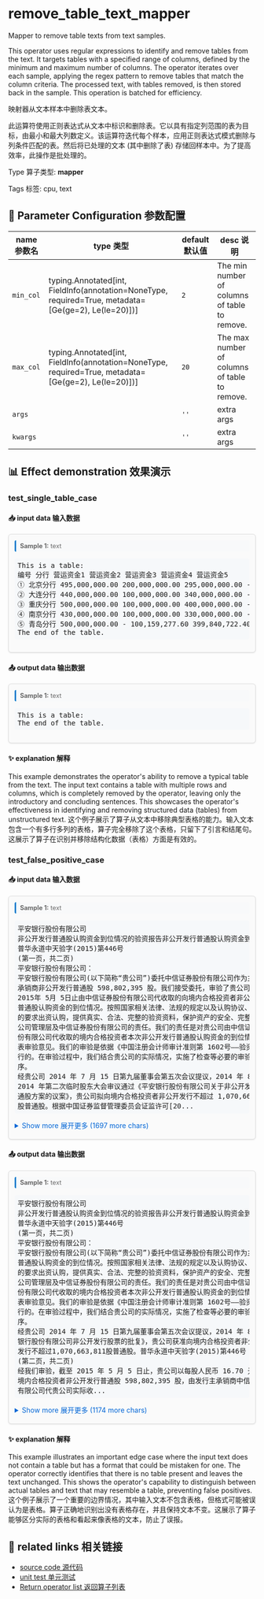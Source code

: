# remove_table_text_mapper

Mapper to remove table texts from text samples.

This operator uses regular expressions to identify and remove tables from the text. It targets tables with a specified range of columns, defined by the minimum and maximum number of columns. The operator iterates over each sample, applying the regex pattern to remove tables that match the column criteria. The processed text, with tables removed, is then stored back in the sample. This operation is batched for efficiency.

映射器从文本样本中删除表文本。

此运算符使用正则表达式从文本中标识和删除表。它以具有指定列范围的表为目标，由最小和最大列数定义。该运算符迭代每个样本，应用正则表达式模式删除与列条件匹配的表。然后将已处理的文本 (其中删除了表) 存储回样本中。为了提高效率，此操作是批处理的。

Type 算子类型: **mapper**

Tags 标签: cpu, text

## 🔧 Parameter Configuration 参数配置
| name 参数名 | type 类型 | default 默认值 | desc 说明 |
|--------|------|--------|------|
| `min_col` | typing.Annotated[int, FieldInfo(annotation=NoneType, required=True, metadata=[Ge(ge=2), Le(le=20)])] | `2` | The min number of columns of table to remove. |
| `max_col` | typing.Annotated[int, FieldInfo(annotation=NoneType, required=True, metadata=[Ge(ge=2), Le(le=20)])] | `20` | The max number of columns of table to remove. |
| `args` |  | `''` | extra args |
| `kwargs` |  | `''` | extra args |

## 📊 Effect demonstration 效果演示
### test_single_table_case

#### 📥 input data 输入数据
<div class="sample-card" style="border:1px solid #ddd; padding:12px; margin:8px 0; border-radius:6px; background:#fafafa; box-shadow:0 1px 3px rgba(0,0,0,0.1);"><div class="sample-header" style="background:#f8f9fa; padding:4px 8px; margin-bottom:6px; border-radius:3px; font-size:0.9em; color:#666; border-left:3px solid #007acc;"><strong>Sample 1:</strong> text</div><pre style="padding:6px; background:#f6f8fa; border-radius:4px; overflow-x:auto; white-space:pre; word-wrap:normal;">This is a table:
编号 分行 营运资金1 营运资金2 营运资金3 营运资金4 营运资金5
① 北京分行 495,000,000.00 200,000,000.00 295,000,000.00 - 495,000,000.00
② 大连分行 440,000,000.00 100,000,000.00 340,000,000.00 - 440,000,000.00
③ 重庆分行 500,000,000.00 100,000,000.00 400,000,000.00 - 500,000,000.00
④ 南京分行 430,000,000.00 100,000,000.00 330,000,000.00 - 430,000,000.00
⑤ 青岛分行 500,000,000.00 - 100,159,277.60 399,840,722.40 500,000,000.00
The end of the table.</pre></div>

#### 📤 output data 输出数据
<div class="sample-card" style="border:1px solid #ddd; padding:12px; margin:8px 0; border-radius:6px; background:#fafafa; box-shadow:0 1px 3px rgba(0,0,0,0.1);"><div class="sample-header" style="background:#f8f9fa; padding:4px 8px; margin-bottom:6px; border-radius:3px; font-size:0.9em; color:#666; border-left:3px solid #007acc;"><strong>Sample 1:</strong> text</div><pre style="padding:6px; background:#f6f8fa; border-radius:4px; overflow-x:auto; white-space:pre; word-wrap:normal;">This is a table:
The end of the table.</pre></div>

#### ✨ explanation 解释
This example demonstrates the operator's ability to remove a typical table from the text. The input text contains a table with multiple rows and columns, which is completely removed by the operator, leaving only the introductory and concluding sentences. This showcases the operator's effectiveness in identifying and removing structured data (tables) from unstructured text.
这个例子展示了算子从文本中移除典型表格的能力。输入文本包含一个有多行多列的表格，算子完全移除了这个表格，只留下了引言和结尾句。这展示了算子在识别并移除结构化数据（表格）方面是有效的。

### test_false_positive_case

#### 📥 input data 输入数据
<div class="sample-card" style="border:1px solid #ddd; padding:12px; margin:8px 0; border-radius:6px; background:#fafafa; box-shadow:0 1px 3px rgba(0,0,0,0.1);"><div class="sample-header" style="background:#f8f9fa; padding:4px 8px; margin-bottom:6px; border-radius:3px; font-size:0.9em; color:#666; border-left:3px solid #007acc;"><strong>Sample 1:</strong> text</div><pre style="padding:6px; background:#f6f8fa; border-radius:4px; overflow-x:auto; white-space:pre; word-wrap:normal;">平安银行股份有限公司
非公开发行普通股认购资金到位情况的验资报告非公开发行普通股认购资金到位情况的验资报告
普华永道中天验字(2015)第446号
(第一页，共二页)
平安银行股份有限公司：
平安银行股份有限公司(以下简称“贵公司”)委托中信证券股份有限公司作为主
承销商非公开发行普通股 598,802,395 股。我们接受委托，审验了贵公司截至
2015年 5月 5日止由中信证券股份有限公司代收取的向境内合格投资者非公开发行
普通股认购资金的到位情况。按照国家相关法律、法规的规定以及认购协议、合同
的要求出资认购，提供真实、合法、完整的验资资料，保护资产的安全、完整是贵
公司管理层及中信证券股份有限公司的责任。我们的责任是对贵公司由中信证券股
份有限公司代收取的境内合格投资者本次非公开发行普通股认购资金的到位情况发
表审验意见。我们的审验是依据《中国注册会计师审计准则第 1602号——验资》进
行的。在审验过程中，我们结合贵公司的实际情况，实施了检查等必要的审验程
序。
经贵公司 2014 年 7 月 15 日第九届董事会第五次会议提议，2014 年 8 月 4 日
2014 年第二次临时股东大会审议通过《平安银行股份有限公司关于非公开发行普
通股方案的议案》，贵公司拟向境内合格投资者非公开发行不超过 1,070,663,811
股普通股。根据中国证券监督管理委员会证监许可[20...</pre><details style='margin:6px 0;'><summary style='cursor:pointer; color:#0366d6;'>Show more 展开更多 (1697 more chars)</summary><pre style="padding:6px; background:#f6f8fa; border-radius:4px; overflow-x:auto; white-space:pre; word-wrap:normal;">平安银行股份有限公司
非公开发行普通股认购资金到位情况的验资报告非公开发行普通股认购资金到位情况的验资报告
普华永道中天验字(2015)第446号
(第一页，共二页)
平安银行股份有限公司：
平安银行股份有限公司(以下简称“贵公司”)委托中信证券股份有限公司作为主
承销商非公开发行普通股 598,802,395 股。我们接受委托，审验了贵公司截至
2015年 5月 5日止由中信证券股份有限公司代收取的向境内合格投资者非公开发行
普通股认购资金的到位情况。按照国家相关法律、法规的规定以及认购协议、合同
的要求出资认购，提供真实、合法、完整的验资资料，保护资产的安全、完整是贵
公司管理层及中信证券股份有限公司的责任。我们的责任是对贵公司由中信证券股
份有限公司代收取的境内合格投资者本次非公开发行普通股认购资金的到位情况发
表审验意见。我们的审验是依据《中国注册会计师审计准则第 1602号——验资》进
行的。在审验过程中，我们结合贵公司的实际情况，实施了检查等必要的审验程
序。
经贵公司 2014 年 7 月 15 日第九届董事会第五次会议提议，2014 年 8 月 4 日
2014 年第二次临时股东大会审议通过《平安银行股份有限公司关于非公开发行普
通股方案的议案》，贵公司拟向境内合格投资者非公开发行不超过 1,070,663,811
股普通股。根据中国证券监督管理委员会证监许可[2015]697 号文《关于核准平安
银行股份有限公司非公开发行股票的批复》，贵公司获准向境内合格投资者非公开
发行不超过1,070,663,811股普通股。普华永道中天验字(2015)第446号
(第二页，共二页)
经我们审验，截至 2015 年 5 月 5 日止，贵公司以每股人民币 16.70 元合计向
境内合格投资者非公开发行普通股 598,802,395 股，由发行主承销商中信证券股份
有限公司代贵公司实际收到人民币 9,999,999,996.50元。所有认购资金均以人民币
现金形式汇入。
本验资报告仅供贵公司向中国证券监督管理委员会、深圳证券交易所报送资料
及向中国证券登记结算有限责任公司深圳分公司申请非公开发行普通股登记时使
用，不应将其视为是对贵公司验资报告日后资本保全、偿债能力和持续经营能力等
的保证。因使用本验资报告不当造成的后果，与执行本验资业务的注册会计师及会
计师事务所无关。
附件一 非公开发行普通股认购资金到位情况明细表
附件二 验资事项说明
附件三 普华永道中天会计师事务所(特殊普通合伙)营业执照
附件四 普华永道中天会计师事务所(特殊普通合伙)执业证书
附件五 普华永道中天会计师事务所(特殊普通合伙)证券相关业务许可证
普华永道中天会计师事务所 注册会计师
(特殊普通合伙) 姚文平
中国•上海市 注册会计师
2015年 5月7日 朱丽平
2附件一
非公开发行普通股认购资金到位情况明细表
截至2015年5月 5日止
被审验单位名称：平安银行股份有限公司
货币单位：人民币元
金额
到位认购资金 9,999,999,996.50
3附件二
验资事项说明
一、 基本情况
平安银行股份有限公司(以下简称“贵公司”)是中国平安保险(集团)股份有限公司控股的
一家跨区域经营的股份制商业银行，是原深圳发展银行股份有限公司以吸收合并原平
安银行股份有限公司的方式完成两行整合并更名的银行，总部位于深圳。原深圳发展
银行成立于 1987年 12月 22日，并于 1991年 4月 3日在深圳证券交易所上市(股票代
码：000001)。
贵公司经中国银行业监督管理委员会批准领有 00386413 号金融许可证，机构编码为
B0014H144030001，深圳市工商行政管理局批准核发的 440301103098545 号《中华
人民共和国企业法人执照》。贵公司注册资本为人民币 13,709,873,744 元，实收资本
(股本)为人民币 13,709,873,744元，其中包括有限售条件股份 1,905,819,165 股，无限
售条件股份 11,804,054,579 股。贵公司的上述实收资本(股本)已经普华永道中天会计
师事务所(特殊普通合伙)审验，并已于 2015 年 4 月 13 日出具普华永道中天验字(2015)
第321号验资报告。
二、本次非公开发行普通股审批及情况说明
于 2014 年 7 月 15 日第九届董事会第五次会议《平安银行股份有限公司关于非公开发
行普通股方案的议案》，同意提议股东大会批准贵公司向境内合格投资者非公开发行
不超过 1,070,663,811 股普通股。于 2014 年 8 月 4 日 2014 年第二次临时股东大会审
议通过，批准了董事会的上述提议。中国证券监督管理委员会于 2015 年 4 月 22 日出
具证监许可[2015]697 号文《关于核准平安银行股份有限公司非公开发行股票的批
复》核准了贵公司向境内合格投资者非公开发行不超过1,070,663,811股普通股。
三、 审验结果
经我们审验，截至 2015 年 5 月 5 日止，贵公司已完成普通股 598,802,395 股的发
行，每股发行价格为人民币 16.70 元，认购资金合计人民币 9,999,999,996.50 元，全
部以人民币现金形式汇入，由发行主承销商中信证券股份有限公司代贵公司收缴，已
全部存入主承销商中信证券股份有限公司于平安银行股份有限公司北京分行营业部开
立的19014508950004银行账号内。
4</pre></details></div>

#### 📤 output data 输出数据
<div class="sample-card" style="border:1px solid #ddd; padding:12px; margin:8px 0; border-radius:6px; background:#fafafa; box-shadow:0 1px 3px rgba(0,0,0,0.1);"><div class="sample-header" style="background:#f8f9fa; padding:4px 8px; margin-bottom:6px; border-radius:3px; font-size:0.9em; color:#666; border-left:3px solid #007acc;"><strong>Sample 1:</strong> text</div><pre style="padding:6px; background:#f6f8fa; border-radius:4px; overflow-x:auto; white-space:pre; word-wrap:normal;">平安银行股份有限公司
非公开发行普通股认购资金到位情况的验资报告非公开发行普通股认购资金到位情况的验资报告
普华永道中天验字(2015)第446号
(第一页，共二页)
平安银行股份有限公司：
平安银行股份有限公司(以下简称“贵公司”)委托中信证券股份有限公司作为主
普通股认购资金的到位情况。按照国家相关法律、法规的规定以及认购协议、合同
的要求出资认购，提供真实、合法、完整的验资资料，保护资产的安全、完整是贵
公司管理层及中信证券股份有限公司的责任。我们的责任是对贵公司由中信证券股
份有限公司代收取的境内合格投资者本次非公开发行普通股认购资金的到位情况发
表审验意见。我们的审验是依据《中国注册会计师审计准则第 1602号——验资》进
行的。在审验过程中，我们结合贵公司的实际情况，实施了检查等必要的审验程
序。
经贵公司 2014 年 7 月 15 日第九届董事会第五次会议提议，2014 年 8 月 4 日
银行股份有限公司非公开发行股票的批复》，贵公司获准向境内合格投资者非公开
发行不超过1,070,663,811股普通股。普华永道中天验字(2015)第446号
(第二页，共二页)
经我们审验，截至 2015 年 5 月 5 日止，贵公司以每股人民币 16.70 元合计向
境内合格投资者非公开发行普通股 598,802,395 股，由发行主承销商中信证券股份
有限公司代贵公司实际收...</pre><details style='margin:6px 0;'><summary style='cursor:pointer; color:#0366d6;'>Show more 展开更多 (1174 more chars)</summary><pre style="padding:6px; background:#f6f8fa; border-radius:4px; overflow-x:auto; white-space:pre; word-wrap:normal;">平安银行股份有限公司
非公开发行普通股认购资金到位情况的验资报告非公开发行普通股认购资金到位情况的验资报告
普华永道中天验字(2015)第446号
(第一页，共二页)
平安银行股份有限公司：
平安银行股份有限公司(以下简称“贵公司”)委托中信证券股份有限公司作为主
普通股认购资金的到位情况。按照国家相关法律、法规的规定以及认购协议、合同
的要求出资认购，提供真实、合法、完整的验资资料，保护资产的安全、完整是贵
公司管理层及中信证券股份有限公司的责任。我们的责任是对贵公司由中信证券股
份有限公司代收取的境内合格投资者本次非公开发行普通股认购资金的到位情况发
表审验意见。我们的审验是依据《中国注册会计师审计准则第 1602号——验资》进
行的。在审验过程中，我们结合贵公司的实际情况，实施了检查等必要的审验程
序。
经贵公司 2014 年 7 月 15 日第九届董事会第五次会议提议，2014 年 8 月 4 日
银行股份有限公司非公开发行股票的批复》，贵公司获准向境内合格投资者非公开
发行不超过1,070,663,811股普通股。普华永道中天验字(2015)第446号
(第二页，共二页)
经我们审验，截至 2015 年 5 月 5 日止，贵公司以每股人民币 16.70 元合计向
境内合格投资者非公开发行普通股 598,802,395 股，由发行主承销商中信证券股份
有限公司代贵公司实际收到人民币 9,999,999,996.50元。所有认购资金均以人民币
现金形式汇入。
本验资报告仅供贵公司向中国证券监督管理委员会、深圳证券交易所报送资料
及向中国证券登记结算有限责任公司深圳分公司申请非公开发行普通股登记时使
用，不应将其视为是对贵公司验资报告日后资本保全、偿债能力和持续经营能力等
的保证。因使用本验资报告不当造成的后果，与执行本验资业务的注册会计师及会
计师事务所无关。
2015年 5月7日 朱丽平
2附件一
非公开发行普通股认购资金到位情况明细表
截至2015年5月 5日止
被审验单位名称：平安银行股份有限公司
货币单位：人民币元
金额
到位认购资金 9,999,999,996.50
3附件二
验资事项说明
一、 基本情况
平安银行股份有限公司(以下简称“贵公司”)是中国平安保险(集团)股份有限公司控股的
一家跨区域经营的股份制商业银行，是原深圳发展银行股份有限公司以吸收合并原平
安银行股份有限公司的方式完成两行整合并更名的银行，总部位于深圳。原深圳发展
银行成立于 1987年 12月 22日，并于 1991年 4月 3日在深圳证券交易所上市(股票代
码：000001)。
(股本)为人民币 13,709,873,744元，其中包括有限售条件股份 1,905,819,165 股，无限
售条件股份 11,804,054,579 股。贵公司的上述实收资本(股本)已经普华永道中天会计
师事务所(特殊普通合伙)审验，并已于 2015 年 4 月 13 日出具普华永道中天验字(2015)
第321号验资报告。
二、本次非公开发行普通股审批及情况说明
于 2014 年 7 月 15 日第九届董事会第五次会议《平安银行股份有限公司关于非公开发
行普通股方案的议案》，同意提议股东大会批准贵公司向境内合格投资者非公开发行
不超过 1,070,663,811 股普通股。于 2014 年 8 月 4 日 2014 年第二次临时股东大会审
议通过，批准了董事会的上述提议。中国证券监督管理委员会于 2015 年 4 月 22 日出
具证监许可[2015]697 号文《关于核准平安银行股份有限公司非公开发行股票的批
复》核准了贵公司向境内合格投资者非公开发行不超过1,070,663,811股普通股。
三、 审验结果
经我们审验，截至 2015 年 5 月 5 日止，贵公司已完成普通股 598,802,395 股的发
行，每股发行价格为人民币 16.70 元，认购资金合计人民币 9,999,999,996.50 元，全
部以人民币现金形式汇入，由发行主承销商中信证券股份有限公司代贵公司收缴，已
全部存入主承销商中信证券股份有限公司于平安银行股份有限公司北京分行营业部开
立的19014508950004银行账号内。
4</pre></details></div>

#### ✨ explanation 解释
This example illustrates an important edge case where the input text does not contain a table but has a format that could be mistaken for one. The operator correctly identifies that there is no table present and leaves the text unchanged. This shows the operator's capability to distinguish between actual tables and text that may resemble a table, preventing false positives.
这个例子展示了一个重要的边界情况，其中输入文本不包含表格，但格式可能被误认为是表格。算子正确地识别出没有表格存在，并且保持文本不变。这展示了算子能够区分实际的表格和看起来像表格的文本，防止了误报。


## 🔗 related links 相关链接
- [source code 源代码](../../../data_juicer/ops/mapper/remove_table_text_mapper.py)
- [unit test 单元测试](../../../tests/ops/mapper/test_remove_table_text_mapper.py)
- [Return operator list 返回算子列表](../../Operators.md)